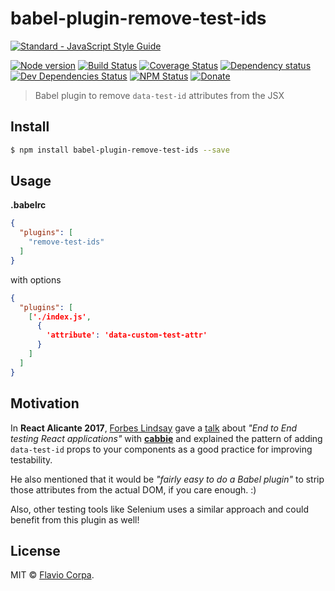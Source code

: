 # babel-plugin-remove-test-ids

[![Standard - JavaScript Style Guide](https://cdn.rawgit.com/feross/standard/master/badge.svg)](https://github.com/feross/standard)

[![Node version](https://img.shields.io/node/v/babel-plugin-remove-test-ids.svg?style=flat-square)](https://www.npmjs.org/package/babel-plugin-remove-test-ids)
[![Build Status](https://img.shields.io/travis/kutyel/babel-plugin-remove-test-ids/master.svg?style=flat-square)](https://travis-ci.org/kutyel/babel-plugin-remove-test-ids)
[![Coverage Status](https://img.shields.io/coveralls/kutyel/babel-plugin-remove-test-ids.svg?style=flat-square)](https://coveralls.io/github/kutyel/babel-plugin-remove-test-ids)
[![Dependency status](https://img.shields.io/david/kutyel/babel-plugin-remove-test-ids.svg?style=flat-square)](https://david-dm.org/kutyel/babel-plugin-remove-test-ids)
[![Dev Dependencies Status](https://img.shields.io/david/dev/kutyel/babel-plugin-remove-test-ids.svg?style=flat-square)](https://david-dm.org/kutyel/babel-plugin-remove-test-ids#info=devDependencies)
[![NPM Status](https://img.shields.io/npm/dm/babel-plugin-remove-test-ids.svg?style=flat-square)](https://www.npmjs.org/package/babel-plugin-remove-test-ids)
[![Donate](https://img.shields.io/badge/donate-paypal-blue.svg?style=flat-square)](https://paypal.me/flaviocorpa)

> Babel plugin to remove `data-test-id` attributes from the JSX

## Install

```bash
$ npm install babel-plugin-remove-test-ids --save
```

## Usage

**.babelrc**
```json
{
  "plugins": [
    "remove-test-ids"
  ]
}
```
with options
```json
{
  "plugins": [
    ['./index.js',
      {
        'attribute': 'data-custom-test-attr'
      }
    ]
  ]
}
```

## Motivation

In **React Alicante 2017**, [Forbes Lindsay](https://github.com/ForbesLindesay) gave a [talk](https://github.com/ForbesLindesay/end-to-end-testing-react-applications/blob/master/end%20to%20end%20testing%20react%20applications.pdf) about *"End to End testing React applications"* with [**cabbie**](https://github.com/ForbesLindesay/cabbie) and explained the pattern of adding `data-test-id` props to your components as a good practice for improving testability.

He also mentioned that it would be *"fairly easy to do a Babel plugin"* to strip those attributes from the actual DOM, if you care enough. :)

Also, other testing tools like Selenium uses a similar approach and could benefit from this plugin as well!

## License

MIT © [Flavio Corpa](https://github.com/kutyel).
